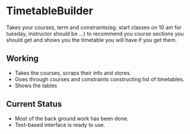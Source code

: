 
# TimetableBuilder

Takes your courses, term and constraints(eg. start classes on 10 am for tuesday, instructor should be ...) to recommend you course sections you should get and shows you the timetable you will have if you get them.

## Working

- Takes the courses, scraps their info and stores. 
- Goes through courses and constraints constructing list of timetables.
- Shows the tables

## Current Status

- Most of the back ground work has been done.
- Text-based interface is ready to use.

